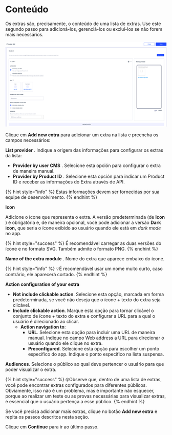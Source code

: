 Conteúdo
========

Os extras são, precisamente, o conteúdo de uma lista de extras. Use este segundo passo para adicioná\-los, gerenciá\-los ou excluí\-los se não forem mais necessários.

![](../.gitbook/assets/content_add_module.png)

Clique em **Add new extra** para adicionar um extra na lista e preencha os campos necessários:

**List provider** . Indique a origem das informações para configurar os extras da lista:

* **Provider by user CMS** . Selecione esta opción para configurar o extra de maneira manual.
* **Provider by Product ID** . Selecione esta opción para indicar um Product ID e receber as informações do Extra através de API.

{% hint style="info" %}
Estas informações devem ser fornecidas por sua equipe de desenvolvimento.
{% endhint %}

**Icon** 

Adicione o ícone que representa o extra. A versão predeterminada \(de **Icon** \) é obrigatória e, de maneira opcional, você pode adicionar a versão **Dark icon,** que seria o ícone exibido ao usuário quando ele está em *dark mode* no app.

{% hint style="success" %}
É recomendável carregar as duas versões do ícone e no formato SVG. Também admite o formato PNG.
{% endhint %}

**Name of the extra module** . Nome do extra que aparece embaixo do ícone. 

{% hint style="info" %}
:bulb:É recomendável usar um nome muito curto, caso contrário, ele aparecerá cortado.
{% endhint %}

**Action configuration of your extra** 

* **Not include clickable action**. Selecione esta opção, marcada em forma predeterminada, se você não deseja que o ícone \+ texto do extra seja clicável.
* **Include clickable action**. Marque esta opção para tornar clicável o conjunto de ícone \+ texto do extra e configurar a URL para a qual o usuário é direcionado ao clicar. 
  * **Action navigation to**: 
    * **URL**. Selecione esta opção para incluir uma URL de maneira manual. Indique no campo Web address a URL para direcionar o usuário quando ele clique no extra.
    * **Preconfigured**. Selecione esta opção para escolher um ponto específico do app. Indique o ponto específico na lista suspensa.

**Audiences**. Selecione o público ao qual deve pertencer o usuário para que poder visualizar o extra.

{% hint style="success" %}
🤓Observe que, dentro de uma lista de extras, você pode encontrar extras configurados para diferentes públicos. Obviamente, isso não é um problema, mas é importante não esquecer, porque ao realizar um teste ou as provas necessárias para visualizar extras, é essencial que o usuário pertença a esse público.
{% endhint %}

Se você precisa adicionar mais extras, clique no botão **Add new extra** e repita os passos descritos nesta seção.

Clique em **Continue** para ir ao último passo.


